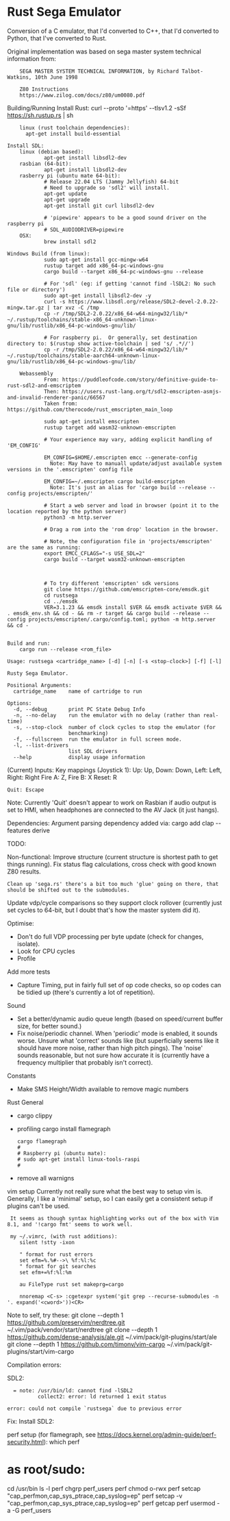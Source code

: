 Rust Sega Emulator
==================

Conversion of a C emulator, that I'd converted to C++, that I'd converted to
Python, that I've converted to Rust.

Original implementation was based on sega master system technical information from:

        SEGA MASTER SYSTEM TECHNICAL INFORMATION, by Richard Talbot-Watkins, 10th June 1998

        Z80 Instructions
        https://www.zilog.com/docs/z80/um0080.pdf

Building/Running
    Install Rust:
        curl --proto '=https' --tlsv1.2 -sSf https://sh.rustup.rs | sh  
        
        linux (rust toolchain dependencies):
          apt-get install build-essential

    Install SDL:
        linux (debian based): 
                apt-get install libsdl2-dev
        rasbian (64-bit): 
                apt-get install libsdl2-dev
        rasberry pi (ubuntu mate 64-bit): 
                # Release 22.04 LTS (Jammy Jellyfish) 64-bit
                # Need to upgrade so 'sdl2' will install.
                apt-get update
                apt-get upgrade
                apt-get install git curl libsdl2-dev

                # 'pipewire' appears to be a good sound driver on the raspberry pi
                # SDL_AUDIODRIVER=pipewire 
        OSX: 
                brew install sdl2

	Windows Build (from linux):
                sudo apt-get install gcc-mingw-w64
                rustup target add x86_64-pc-windows-gnu
                cargo build --target x86_64-pc-windows-gnu --release

                # For 'sdl' (eg: if getting 'cannot find -lSDL2: No such file or directory')
                sudo apt-get install libsdl2-dev -y
                curl -s https://www.libsdl.org/release/SDL2-devel-2.0.22-mingw.tar.gz | tar xvz -C /tmp
                cp -r /tmp/SDL2-2.0.22/x86_64-w64-mingw32/lib/* ~/.rustup/toolchains/stable-x86_64-unknown-linux-gnu/lib/rustlib/x86_64-pc-windows-gnu/lib/

                # For raspberry pi.  Or generally, set destination directory to: $(rustup show active-toolchain | sed 's/ .*//')
                cp -r /tmp/SDL2-2.0.22/x86_64-w64-mingw32/lib/* ~/.rustup/toolchains/stable-aarch64-unknown-linux-gnu/lib/rustlib/x86_64-pc-windows-gnu/lib/

        Webassembly
                From: https://puddleofcode.com/story/definitive-guide-to-rust-sdl2-and-emscriptem
                Then: https://users.rust-lang.org/t/sdl2-emscripten-asmjs-and-invalid-renderer-panic/66567
                Taken from: https://github.com/therocode/rust_emscripten_main_loop

                sudo apt-get install emscripten
                rustup target add wasm32-unknown-emscripten

                # Your experience may vary, adding explicit handling of 'EM_CONFIG'

                EM_CONFIG=$HOME/.emscripten emcc --generate-config
                  Note: May have to manuall update/adjust available system versions in the '.emscripten' config file

                EM_CONFIG=~/.emscripten cargo build-emscripten
                  Note: It's just an alias for 'cargo build --release --config projects/emscripten/'

                # Start a web server and load in browser (point it to the location reported by the python server)
                python3 -m http.server

                # Drag a rom into the 'rom drop' location in the browser.

                # Note, the configuration file in 'projects/emscripten' are the same as running:
                export EMCC_CFLAGS="-s USE_SDL=2"
                cargo build --target wasm32-unknown-emscripten



                # To try different 'emscripten' sdk versions
                git clone https://github.com/emscripten-core/emsdk.git 
                cd rustsega
                cd ../emsdk
                VER=3.1.23 && emsdk install $VER && emsdk activate $VER && . emsdk_env.sh && cd - && rm -r target && cargo build --release --config projects/emscripten/.cargo/config.toml; python -m http.server && cd -


    Build and run:
        cargo run --release <rom_file>

    Usage: rustsega <cartridge_name> [-d] [-n] [-s <stop-clock>] [-f] [-l]
    
    Rusty Sega Emulator.
    
    Positional Arguments:
      cartridge_name    name of cartridge to run
    
    Options:
      -d, --debug       print PC State Debug Info
      -n, --no-delay    run the emulator with no delay (rather than real-time)
      -s, --stop-clock  number of clock cycles to stop the emulator (for
                        benchmarking)
      -f, --fullscreen  run the emulator in full screen mode.
      -l, --list-drivers
                        list SDL drivers
      --help            display usage information

(Current) Inputs:
    Key mappings (Joystick 1):
    Up: Up, Down: Down, Left: Left, Right: Right
    Fire A: Z, Fire B: X
    Reset: R

    Quit: Escape

Note: Currently 'Quit' doesn't appear to work on Rasbian if audio output is set to HMI, when headphones are connected to the AV Jack (it just hangs).

Dependencies:
   Argument parsing dependency added via:
       cargo add clap --features derive

TODO:

 Non-functional:
    Improve structure (current structure is shortest path to get things running).
    Fix status flag calculations,  cross check with good known Z80 results.

    Clean up 'sega.rs' there's a bit too much 'glue' going on there, that should be shifted out to the submodules.

  Update vdp/cycle comparisons so they support clock rollover (currently just set cycles to 64-bit, but I doubt that's how the master system did it).

 Optimise:
 - Don't do full VDP processing per byte update (check for changes, isolate).
 - Look for CPU cycles
 - Profile

Add more tests
  - Capture Timing, put in fairly full set of op code checks, so op codes can be tidied up (there's currently a lot of repetition).

Sound
  - Set a better/dynamic audio queue length (based on speed/current buffer size, for better sound.)
  - Fix noise/periodic channel. When 'periodic' mode is enabled, it sounds
    worse.  Unsure what 'correct' sounds like (but superficially seems like it
    should have more noise, rather than high pitch pings). The 'noise' sounds
    reasonable, but not sure how accurate it is (currently have a frequency
    multiplier that probably isn't correct).

  
Constants
  - Make SMS Height/Width available to remove magic numbers

Rust General
  - cargo clippy
  - profiling
        cargo install flamegraph

        cargo flamegraph
        #
        # Raspberry pi (ubuntu mate):
        # sudo apt-get install linux-tools-raspi
        #

  - remove all warnigns

vim setup
  Currently not really sure what the best way to setup vim is.  Generally, I like a 'minimal' setup, so I can easily get a consistent setup if plugins can't be used.

     It seems as though syntax highlighting works out of the box with Vim 8.1, and '!cargo fmt' seems to work well.

     my ~/.vimrc, (with rust additions):
        silent !stty -ixon

        " format for rust errors
        set efm=%.%#-->\ %f:%l:%c
        " format for git searches
        set efm+=%f:%l:%m
        
        au FileType rust set makeprg=cargo

        nnoremap <C-s> :cgetexpr system('git grep --recurse-submodules -n '. expand('<cword>'))<CR>

   Note to self, try these:
      git clone --depth 1 https://github.com/preservim/nerdtree.git  ~/.vim/pack/vendor/start/nerdtree
      git clone --depth 1 https://github.com/dense-analysis/ale.git ~/.vim/pack/git-plugins/start/ale
      git clone --depth 1 https://github.com/timonv/vim-cargo ~/.vim/pack/git-plugins/start/vim-cargo

Compilation errors:

SDL2:

      = note: /usr/bin/ld: cannot find -lSDL2
              collect2: error: ld returned 1 exit status
              
    error: could not compile `rustsega` due to previous error

Fix: Install SDL2:

perf setup (for flamegraph, see https://docs.kernel.org/admin-guide/perf-security.html):
   which perf
   # as root/sudo:
   cd /usr/bin
   ls -l perf 
   chgrp perf_users perf
   chmod o-rwx perf
   setcap "cap_perfmon,cap_sys_ptrace,cap_syslog=ep" perf 
   setcap -v "cap_perfmon,cap_sys_ptrace,cap_syslog=ep" perf 
   getcap perf 
   usermod -a -G perf_users <username>


